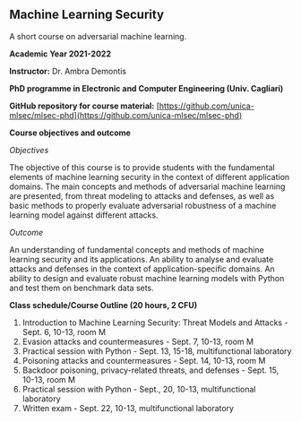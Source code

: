 ## Machine Learning Security 
A short course on adversarial machine learning.

**Academic Year 2021-2022**

**Instructor:** Dr. Ambra Demontis

**PhD programme in Electronic and Computer Engineering (Univ. Cagliari)**

**GitHub repository for course material:** [https://github.com/unica-mlsec/mlsec-phd](https://github.com/unica-mlsec/mlsec-phd)

**Course objectives and outcome**

_Objectives_

The objective of this course is to provide students 
with the fundamental elements of machine learning security in the context of different application domains. 
The main concepts and methods of adversarial machine 
learning are presented, from threat modeling to attacks and defenses, 
as well as basic methods to properly evaluate adversarial robustness 
of a machine learning model against different attacks.
 
_Outcome_

An understanding of fundamental concepts and methods of machine learning security and its applications. 
An ability to analyse and evaluate attacks and defenses in the context of application-specific domains. 
An ability to design and evaluate robust machine learning models with Python and test them on benchmark data sets.

**Class schedule/Course Outline (20 hours, 2 CFU)**
1. Introduction to Machine Learning Security: Threat Models and Attacks - Sept. 6, 10-13, room M
2. Evasion attacks and countermeasures - Sept. 7, 10-13, room M
3. Practical session with Python - Sept. 13, 15-18, multifunctional laboratory
4. Poisoning attacks and countermeasures - Sept. 14, 10-13, room M 
5. Backdoor poisoning, privacy-related threats, and defenses - Sept. 15, 10-13, room M 
6. Practical session with Python - Sept., 20, 10-13, multifunctional laboratory 
7. Written exam - Sept. 22, 10-13, multifunctional laboratory 

